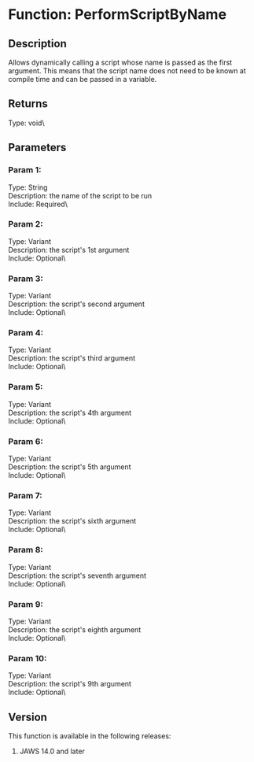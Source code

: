 # Function: PerformScriptByName

## Description

Allows dynamically calling a script whose name is passed as the first
argument. This means that the script name does not need to be known at
compile time and can be passed in a variable.

## Returns

Type: void\

## Parameters

### Param 1:

Type: String\
Description: the name of the script to be run\
Include: Required\

### Param 2:

Type: Variant\
Description: the script\'s 1st argument\
Include: Optional\

### Param 3:

Type: Variant\
Description: the script\'s second argument\
Include: Optional\

### Param 4:

Type: Variant\
Description: the script\'s third argument\
Include: Optional\

### Param 5:

Type: Variant\
Description: the script\'s 4th argument\
Include: Optional\

### Param 6:

Type: Variant\
Description: the script\'s 5th argument\
Include: Optional\

### Param 7:

Type: Variant\
Description: the script\'s sixth argument\
Include: Optional\

### Param 8:

Type: Variant\
Description: the script\'s seventh argument\
Include: Optional\

### Param 9:

Type: Variant\
Description: the script\'s eighth argument\
Include: Optional\

### Param 10:

Type: Variant\
Description: the script\'s 9th argument\
Include: Optional\

## Version

This function is available in the following releases:

1.  JAWS 14.0 and later
